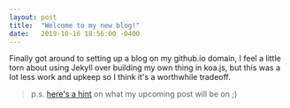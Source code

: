 ```yaml
---
layout: post
title:  "Welcome to my new blog!"
date:   2019-10-16 18:56:00 -0400
---
```

Finally got around to setting up a blog on my github.io domain, I feel a little torn about using Jekyll over building my own thing in koa.js, but this was a lot less work and upkeep so I think it's a worthwhile tradeoff.

> p.s. [here's a hint](https://github.com/charagarlnad/miscellaneous/blob/master/pwnagotchi-optimize.sh) on what my upcoming post will be on ;)
